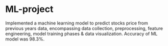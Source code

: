 # ML-project
Implemented a machine learning model to predict stocks price from previous years data, encompassing data  collection, preprocessing, feature engineering, model training phases &amp; data visualization. Accuracy of ML  model was 98.3%. 
